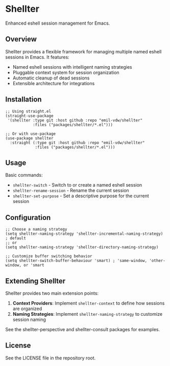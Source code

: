 # Shellter

Enhanced eshell session management for Emacs.

## Overview

Shellter provides a flexible framework for managing multiple named eshell sessions in Emacs. It features:

- Named eshell sessions with intelligent naming strategies
- Pluggable context system for session organization
- Automatic cleanup of dead sessions
- Extensible architecture for integrations

## Installation

```elisp
;; Using straight.el
(straight-use-package
 '(shellter :type git :host github :repo "emil-vdw/shellter"
            :files ("packages/shellter/*.el")))

;; Or with use-package
(use-package shellter
  :straight (:type git :host github :repo "emil-vdw/shellter"
             :files ("packages/shellter/*.el")))
```

## Usage

Basic commands:

- `shellter-switch` - Switch to or create a named eshell session
- `shellter-rename-session` - Rename the current session
- `shellter-set-purpose` - Set a descriptive purpose for the current session

## Configuration

```elisp
;; Choose a naming strategy
(setq shellter-naming-strategy 'shellter-incremental-naming-strategy) ; default
;; or
(setq shellter-naming-strategy 'shellter-directory-naming-strategy)

;; Customize buffer switching behavior
(setq shellter-switch-buffer-behaviour 'smart) ; 'same-window, 'other-window, or 'smart
```

## Extending Shellter

Shellter provides two main extension points:

1. **Context Providers**: Implement `shellter-context` to define how sessions are organized
2. **Naming Strategies**: Implement `shellter-naming-strategy` to customize session naming

See the shellter-perspective and shellter-consult packages for examples.

## License

See the LICENSE file in the repository root.